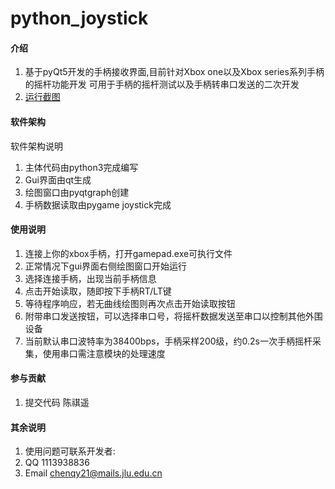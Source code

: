 # python_joystick

#### 介绍
1.  基于pyQt5开发的手柄接收界面,目前针对Xbox one以及Xbox series系列手柄的摇杆功能开发
可用于手柄的摇杆测试以及手柄转串口发送的二次开发
2.  [运行截图](https://gitee.com/C-Qiyao/python_joystick/blob/master/running.jpg)
#### 软件架构
软件架构说明
1.  主体代码由python3完成编写
2.  Gui界面由qt生成
3.  绘图窗口由pyqtgraph创建
4.  手柄数据读取由pygame joystick完成

#### 使用说明

1.  连接上你的xbox手柄，打开gamepad.exe可执行文件
2.  正常情况下gui界面右侧绘图窗口开始运行
3.  选择连接手柄，出现当前手柄信息
4.  点击开始读取，随即按下手柄RT/LT键
5.  等待程序响应，若无曲线绘图则再次点击开始读取按钮
6.  附带串口发送按钮，可以选择串口号，将摇杆数据发送至串口以控制其他外围设备
7.  当前默认串口波特率为38400bps，手柄采样200级，约0.2s一次手柄摇杆采集，使用串口需注意模块的处理速度
#### 参与贡献

1.  提交代码 陈祺遥

#### 其余说明

1.  使用问题可联系开发者:
2.  QQ 1113938836 
3.  Email chenqy21@mails.jlu.edu.cn
